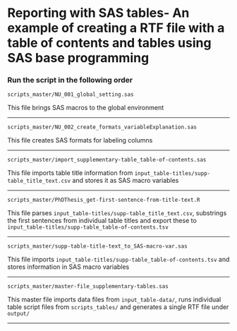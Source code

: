# Reporting with SAS tables- An example of creating a RTF file with a table of contents and tables using SAS base programming

### Run the script in the following order

`scripts_master/NU_001_global_setting.sas`

This file brings SAS macros to the global environment

---

`scripts_master/NU_002_create_formats_variableExplanation.sas`

This file creates SAS formats for labeling columns

---

`scripts_master/import_supplementary-table_table-of-contents.sas`

This file imports table title information from `input_table-titles/supp-table_title_text.csv` and stores it as SAS macro variables

---

 `scripts_master/PhDThesis_get-first-sentence-from-title-text.R`

 This file parses `input_table-titles/supp-table_title_text.csv`, substrings the first sentences from individual table titles and export these to `input_table-titles/supp-table_table-of-contents.tsv`

---

 `scripts_master/supp-table-title-text_to_SAS-macro-var.sas`

This file imports `input_table-titles/supp-table_table-of-contents.tsv` and stores information in SAS macro variables

---

`scripts_master/master-file_supplementary-tables.sas`

This master file imports data files from `input_table-data/`, runs individual table script files from `scripts_tables/` and generates a single RTF file under `output/`

---
